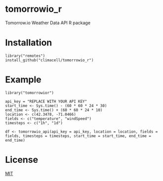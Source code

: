 # tomorrowio_r

Tomorrow.io Weather Data API R package

# Installation

    library("remotes")
    install_github("climacell/tomorrowio_r")

# Example

    library("tomorrowior")

    api_key = "REPLACE WITH YOUR API KEY"
    start_time <- Sys.time() - (60 * 60 * 24 * 30)
    end_time <- Sys.time() + (60 * 60 * 24 * 10)
    location <- c(42.3478, -71.0466)
    fields <- c("temperature", "windSpeed")
    timesteps <- c("1h", "1d")

    df <- tomorrowio_api(api_key = api_key, location = location, fields = fields, timesteps = timesteps, start_time = start_time, end_time = end_time)

# License

[MIT](https://opensource.org/licenses/MIT)
